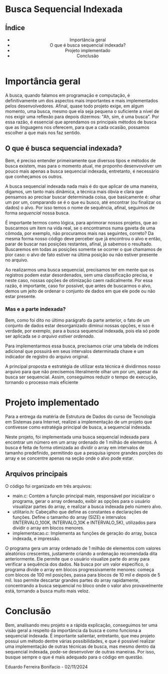 # Busca Sequencial Indexada
## Índice

<nav>
  <header>
    <ul>
      <li>Importância geral</li>
      <li>O que é busca sequencial indexada?</li>
      <li>Projeto implementado</li>
      <li>Conclusão</li>
    </ul>
  </header>
</nav>

# Importância geral

<div>
  <p>
    A busca, quando falamos em programação e computação, é definitivamente um dos aspectos mais importantes e mais implementados pelos desenvolvedores. Afinal, quase todo projeto exige, em algum momento, uma busca, mesmo que ela seja pequena o suficiente a nível de nos exigir uma reflexão para depois dizermos: "Ah, sim, é uma busca". Por essa razão, é essencial que aprendamos os principais métodos de busca que as linguagens nos oferecem, para que a cada ocasião, possamos escolher a que mais nos faz sentido.
</div>

## O que é busca sequencial indexada?

<div>
  <p>
    Bem, é preciso entender primeiramente que diversos tipos e métodos de busca existem, mas para o momento atual, me proponho desenvovolver um pouco mais apenas a busca sequencial indexada, entretanto, é necessário que conheçamos os outros.
  </p>
  <p>
    A busca sequencial indexada nada mais é do que aplicar de uma maneira, digamos, um tanto mais dinâmica, a técnica mais óbvia e clara que pensamos ao precisar buscar determinada coisa, que basicamente é: olhar um por um, comparando se é o que eu busco, até encontrar (ou finalizar os dados) o alvo. Por isso temos o nome de sequência, afinal, seguimos de forma <i>sequencial</i> nossa busca.
  </p>
  <p>
    É importante termos como lógica, para aprimorar nossos projetos, que ao buscarmos um item na vida real, se o encontramos numa gaveta de uma cômoda, por exemplo, não procuramos mais nas seguintes, correto? Da mesma forma nosso código deve perceber que já encontrou o alvo e então, parar de buscar nas posições restantes, afinal, já sabemos o resultado. Buscaremos em todas as posições somente se ocorrer o que chamamos de pior caso: o alvo de fato estiver na última posição ou não estiver presente no arquivo.
  </p>
  <p>
    Ao realizarmos uma busca sequencial, precisamos ter em mente que os registros podem estar desordenados, sem uma classificação precisa, e neste caso, nossas opções de otimização caem radicalmente. Por essa razão, é importante, caso for possível, que antes de buscarmos o alvo, demos um jeito de ordenar o conjunto de dados em que ele pode ou não estar presente.
  </p>

### Mas e a parte indexada?

<p>
  Bem, como foi dito no último parágrafo da parte anterior, o fato de um conjunto de dados estar desorganizado diminui nossas opções, e isso é verdade, por exemplo, para a busca sequencial indexada, pois ela só pode ser aplicada se <i>o arquivo estiver ordenado</i>.
</p>

<p>
  Para implementarmos essa busca, precisamos criar uma tabela de indíces adicional que possuirá em seus intervalos determinada chave e um indicador de registro do arquivo original.
</p>
<p>
  A principal proposta e estratégia de utilizar esta técnica é dividirmos nosso arquivo para que não precisemos literalmente olhar um por um, apesar da busca ser sequencial. Assim, conseguimos reduzir o tempo de execução, tornando o processo mais eficiente
</p>

</div>

# Projeto implementado

<div>
  <p>Para a entrega da matéria de Estrutura de Dados do curso de Tecnologia em Sistemas para Internet, realizei a implementação de um projeto que contivesse como estratégia principal de busca, a sequencial indexada.</p>
  <p>
    Neste projeto, foi implementada uma busca sequencial indexada para encontrar um número em um array ordenado de 1 milhão de elementos. A busca é feita de forma otimizada ao dividir o array em intervalos de tamanho predefinido, permitindo que a pesquisa ignore grandes porções do array e se concentre apenas na seção onde o alvo pode estar.
  </p>

## Arquivos principais

<p>
  O código foi organizado em três arquivos:
</p>
<ul>
  <li>
    main.c: Contém a função principal main, responsável por inicializar o programa, gerar o array ordenado, exibir as opções para o usuário visualizar partes do array, e realizar a busca indexada pelo número alvo.
  </li>
  <li>
    utilitario.h: Cabeçalho que define as constantes e declarações de funções. Define o tamanho do array (SIZE) e intervalos (INTERVALO_100K, INTERVALO_10K e INTERVALO_5K), utilizados para dividir o array em blocos menores.
  </li>
  <li>
    implementacao.c: Implementa as funções de geração do array, busca indexada, e impressão.
  </li>
</ul>

<p>
  O programa gera um array ordenado de 1 milhão de elementos com valores aleatórios crescentes, justamente criando a ordenação recomendada dita anteriormente. Ele permite que o usuário visualize parte do array para verificar a sequência dos dados. Na busca por um valor específico, o programa divide o array em blocos progressivamente menores: começa com blocos de 100 mil posições, passa para blocos de 10 mil e depois de 5 mil. Isso permite descartar grandes partes do array rapidamente, concentrando a busca sequencial no bloco onde o valor alvo provavelmente está, tornando a busca muito mais veloz.
</p>

# Conclusão

<p>
  Bem, analisando meu projeto e a rápida explicação, conseguimos ter uma visão geral a respeito da importância da busca e como funciona a sequencial indexada. É importante salientar, entretanto, que meu projeto possui um método dentre várias possibilidades, e que é possível realizar uma implementação de outras técnicas de busca, mas mesmo dentro da sequencial indexada, pode-se desenvolver de outras maneiras. Por isso, busque sempre o que é mais adequado para o código em questão.
</p>
<p>
  Eduardo Ferreira Bonifacio - 02/11/2024
</p>
</div>
